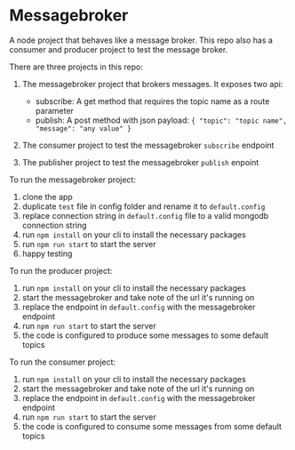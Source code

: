 # Messagebroker
A node project that behaves like a message broker. This repo also has a consumer and producer project to test the message broker.

There are three projects in this repo:
1)  The messagebroker project that brokers messages. It exposes two api:
     -  subscribe: A get method that requires the topic name as a route parameter
     -  publish: A post method with json payload:  `{
      "topic": "topic name",
      "message": "any value"
     }`
  
2)  The consumer project to test the messagebroker `subscribe` endpoint
3)  The publisher project to test the messagebroker `publish` enpoint

To run the messagebroker project:
1)  clone the app
2)  duplicate `test` file in config folder and rename it to `default.config`
3)  replace connection string in `default.config` file to a valid mongodb connection string
4)  run `npm install` on your cli to install the necessary packages
5)  run `npm run start` to start the server
6)  happy testing

To run the producer project:
1)  run `npm install` on your cli to install the necessary packages
2)  start the messagebroker and take note of the url it's running on
3)  replace the endpoint in `default.config` with the messagebroker endpoint
4)  run `npm run start` to start the server 
5)  the code is configured to produce some messages to some default topics

To run the consumer project:
1)  run `npm install` on your cli to install the necessary packages
2)  start the messagebroker and take note of the url it's running on
3)  replace the endpoint in `default.config` with the messagebroker endpoint
4)  run `npm run start` to start the server 
5)  the code is configured to consume some messages from some default topics

